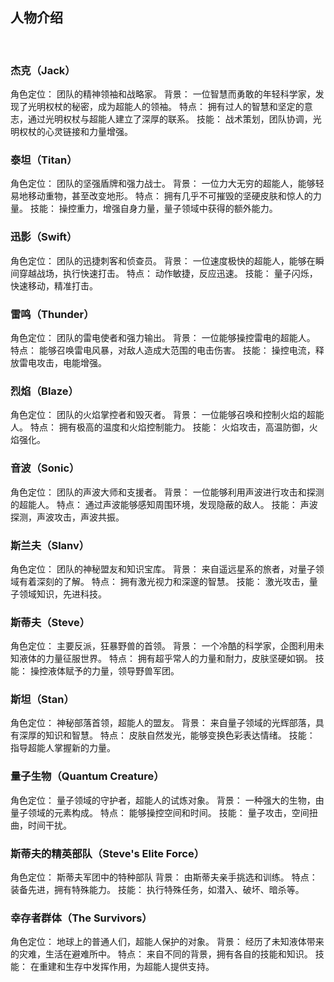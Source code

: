 ## 人物介绍
 
### 杰克（Jack）
角色定位： 团队的精神领袖和战略家。
背景： 一位智慧而勇敢的年轻科学家，发现了光明权杖的秘密，成为超能人的领袖。 
特点： 拥有过人的智慧和坚定的意志，通过光明权杖与超能人建立了深厚的联系。 
技能： 战术策划，团队协调，光明权杖的心灵链接和力量增强。

### 泰坦（Titan）
角色定位： 团队的坚强盾牌和强力战士。 
背景： 一位力大无穷的超能人，能够轻易地移动重物，甚至改变地形。 
特点： 拥有几乎不可摧毁的坚硬皮肤和惊人的力量。 
技能： 操控重力，增强自身力量，量子领域中获得的额外能力。

### 迅影（Swift）
角色定位： 团队的迅捷刺客和侦查员。
背景： 一位速度极快的超能人，能够在瞬间穿越战场，执行快速打击。 
特点： 动作敏捷，反应迅速。 
技能： 量子闪烁，快速移动，精准打击。

### 雷鸣（Thunder）
角色定位： 团队的雷电使者和强力输出。
背景： 一位能够操控雷电的超能人。 
特点： 能够召唤雷电风暴，对敌人造成大范围的电击伤害。 
技能： 操控电流，释放雷电攻击，电能增强。

### 烈焰（Blaze）
角色定位： 团队的火焰掌控者和毁灭者。
背景： 一位能够召唤和控制火焰的超能人。 
特点： 拥有极高的温度和火焰控制能力。 
技能： 火焰攻击，高温防御，火焰强化。

### 音波（Sonic）
角色定位： 团队的声波大师和支援者。 
背景： 一位能够利用声波进行攻击和探测的超能人。 
特点： 通过声波能够感知周围环境，发现隐蔽的敌人。 
技能： 声波探测，声波攻击，声波共振。

### 斯兰夫（Slanv）
角色定位： 团队的神秘盟友和知识宝库。 
背景： 来自遥远星系的旅者，对量子领域有着深刻的了解。 
特点： 拥有激光视力和深邃的智慧。 
技能： 激光攻击，量子领域知识，先进科技。

### 斯蒂夫（Steve）
角色定位： 主要反派，狂暴野兽的首领。 
背景： 一个冷酷的科学家，企图利用未知液体的力量征服世界。 
特点： 拥有超乎常人的力量和耐力，皮肤坚硬如钢。 
技能： 操控液体赋予的力量，领导野兽军团。

### 斯坦（Stan）
角色定位： 神秘部落首领，超能人的盟友。 
背景： 来自量子领域的光辉部落，具有深厚的知识和智慧。 
特点： 皮肤自然发光，能够变换色彩表达情绪。 
技能： 指导超能人掌握新的力量。

### 量子生物（Quantum Creature）
角色定位： 量子领域的守护者，超能人的试炼对象。 
背景： 一种强大的生物，由量子领域的元素构成。 
特点： 能够操控空间和时间。 
技能： 量子攻击，空间扭曲，时间干扰。

### 斯蒂夫的精英部队（Steve's Elite Force）
角色定位： 斯蒂夫军团中的特种部队 
背景： 由斯蒂夫亲手挑选和训练。 
特点： 装备先进，拥有特殊能力。 
技能： 执行特殊任务，如潜入、破坏、暗杀等。

### 幸存者群体（The Survivors）
角色定位： 地球上的普通人们，超能人保护的对象。
背景： 经历了未知液体带来的灾难，生活在避难所中。 
特点： 来自不同的背景，拥有各自的技能和知识。 
技能： 在重建和生存中发挥作用，为超能人提供支持。
